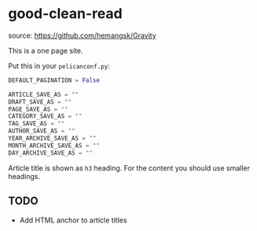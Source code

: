 # good-clean-read

source: https://github.com/hemangsk/Gravity

This is a one page site.

Put this in your `pelicanconf.py`:

```python
DEFAULT_PAGINATION = False

ARTICLE_SAVE_AS = ""
DRAFT_SAVE_AS = ""
PAGE_SAVE_AS = ""
CATEGORY_SAVE_AS = ""
TAG_SAVE_AS = ""
AUTHOR_SAVE_AS = ""
YEAR_ARCHIVE_SAVE_AS = ""
MONTH_ARCHIVE_SAVE_AS = ""
DAY_ARCHIVE_SAVE_AS = ""
```

Article title is shown as `h3` heading. For the content you should use smaller headings.

## TODO

* Add HTML anchor to article titles